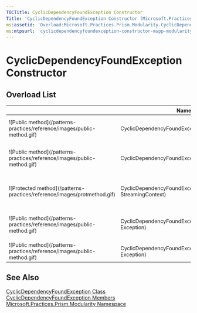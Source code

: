 ```yaml
---
TOCTitle: CyclicDependencyFoundException Constructor
Title: 'CyclicDependencyFoundException Constructor (Microsoft.Practices.Prism.Modularity)'
ms:assetid: 'Overload:Microsoft.Practices.Prism.Modularity.CyclicDependencyFoundException.\#ctor'
ms:mtpsurl: 'cyclicdependencyfoundexception-constructor-mspp-modularity.md'
---
```



# CyclicDependencyFoundException Constructor

## Overload List


<table>

<thead>
<tr class="header">
<th> </th>
<th>Name</th>
<th>Description</th>
</tr>
</thead>
<tbody>
<tr class="odd">
<td>![Public method](/patterns-practices/reference/images/public-method.gif)</td>
<td>CyclicDependencyFoundException</td>
<td><div class="summary">
Initializes a new instance of the [CyclicDependencyFoundException](/patterns-practices/reference/cyclicdependencyfoundexception-class-mspp-modularity) class.
</div></td>
</tr>
<tr class="even">
<td>![Public method](/patterns-practices/reference/images/public-method.gif)</td>
<td>CyclicDependencyFoundException(String)</td>
<td><div class="summary">
Initializes a new instance of the [CyclicDependencyFoundException](/patterns-practices/reference/cyclicdependencyfoundexception-class-mspp-modularity) class with the specified error message.
</div></td>
</tr>
<tr class="odd">
<td>![Protected method](/patterns-practices/reference/images/protmethod.gif)</td>
<td>CyclicDependencyFoundException(SerializationInfo, StreamingContext)</td>
<td><div class="summary">
Initializes a new instance of the [CyclicDependencyFoundException](/patterns-practices/reference/cyclicdependencyfoundexception-class-mspp-modularity) class with the serialization data.
</div></td>
</tr>
<tr class="even">
<td>![Public method](/patterns-practices/reference/images/public-method.gif)</td>
<td>CyclicDependencyFoundException(String, Exception)</td>
<td><div class="summary">
Initializes a new instance of the [CyclicDependencyFoundException](/patterns-practices/reference/cyclicdependencyfoundexception-class-mspp-modularity) class with the specified error message and inner exception.
</div></td>
</tr>
<tr class="odd">
<td>![Public method](/patterns-practices/reference/images/public-method.gif)</td>
<td>CyclicDependencyFoundException(String, String, Exception)</td>
<td><div class="summary">
Initializes the exception with a particular module, error message and inner exception that happened.
</div></td>
</tr>
</tbody>
</table>

## See Also

[CyclicDependencyFoundException Class](/patterns-practices/reference/cyclicdependencyfoundexception-class-mspp-modularity)  
[CyclicDependencyFoundException Members](/patterns-practices/reference/cyclicdependencyfoundexception-members-mspp-modularity)  
[Microsoft.Practices.Prism.Modularity Namespace](/patterns-practices/reference/mspp-modularity-namespace)  
